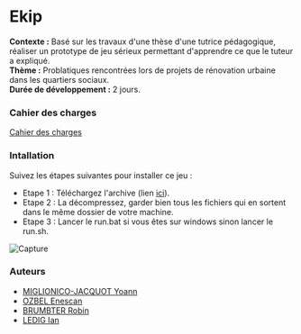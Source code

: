 # Ekip

**Contexte :** Basé sur les travaux d'une thèse d'une tutrice pédagogique, réaliser un prototype de jeu sérieux permettant d'apprendre ce que le tuteur a expliqué. <br>
**Thème :** Problatiques rencontrées lors de projets de rénovation urbaine dans les quartiers sociaux. <br>
**Durée de développement :** 2 jours. <br>

### Cahier des charges

[Cahier des charges](https://docs.google.com/document/d/1aSJizYEQ_bQtehNfUSkLTm0GBGgYQvxmuCkMMacNFxM/edit?usp=sharing)

### Intallation

Suivez les étapes suivantes pour installer ce jeu :

- Etape 1 : Téléchargez l'archive (lien [ici](https://drive.google.com/file/d/1LeNpKywLN5MWG-Q94bE-WSV41HCmdD6n/view?usp=sharing)).
- Etape 2 : La décompressez, garder bien tous les fichiers qui en sortent dans le même dossier de votre machine.
- Etape 3 : Lancer le run.bat si vous êtes sur windows sinon lancer le run.sh.

![Capture](https://cdn.discordapp.com/attachments/774264633246351370/826725346308522014/unknown.png)

### Auteurs

- [MIGLIONICO-JACQUOT Yoann](https://git.unistra.fr/miglionico)
- [OZBEL Enescan](https://git.unistra.fr/eozbel)
- [BRUMBTER Robin](https://git.unistra.fr/rbrumbter)
- [LEDIG Ian](https://git.unistra.fr/iledig)
